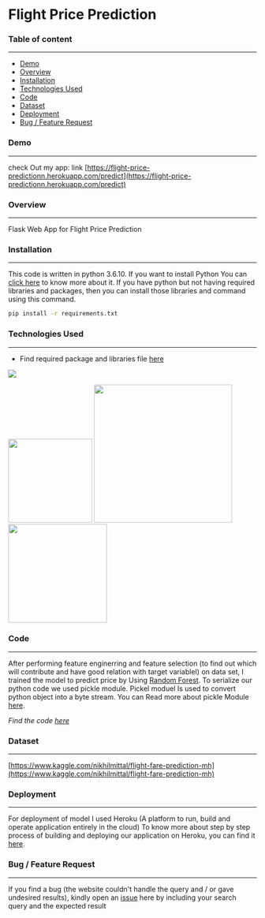 # Flight Price Prediction

### Table of content
_________________________________
 * [Demo](#Demo)
 * [Overview](#Overview)
 * [Installation](#Installation)
 * [Technologies Used](#Technologies-Used)
 * [Code](#Code)
 * [Dataset](#Dataset)
 * [Deployment](#Deployment)
 * [Bug / Feature Request](#Bug--Feature-Request)
 

### Demo
-----------------------------
check Out my app: link [https://flight-price-predictionn.herokuapp.com/predict](https://flight-price-predictionn.herokuapp.com/predict)
 
 ### Overview
 -----------------------------
 Flask Web App for Flight Price Prediction
 
 ### Installation
 ----------------------------
This code is written in python 3.6.10. If you want to install Python You can [click here](https://realpython.com/installing-python/) to know more about it. If you have python but not having required libraries and packages, then you can install those libraries and command using this command.
 ```bash
pip install -r requirements.txt
```


### Technologies Used
---------------------------

* Find required package and libraries file [here](www.google.com)


![](https://forthebadge.com/images/badges/made-with-python.svg)

[<img target="_blank" src="https://flask.palletsprojects.com/en/1.1.x/_images/flask-logo.png" width=170>](https://flask.palletsprojects.com/en/1.1.x/) [<img target="_blank" src="https://number1.co.za/wp-content/uploads/2017/10/gunicorn_logo-300x85.png" width=280>](https://gunicorn.org) [<img target="_blank" src="https://scikit-learn.org/stable/_static/scikit-learn-logo-small.png" width=200>](https://scikit-learn.org/stable/) 



### Code
-----------------

After performing feature enginerring and feature selection (to find out which will contribute and have good relation with target variableI) on data set, I trained the model to predict price by Using [Random Forest](https://en.wikipedia.org/wiki/Random_forest). To serialize our python code we used pickle module. Pickel moduel Is used to convert python object into a byte stream. You can Read more about pickle Module [here](https://docs.python.org/3/library/pickle.html#:~:text=%E2%80%9CPickling%E2%80%9D%20is%20the%20process%20whereby,back%20into%20an%20object%20hierarchy.).

*Find the code [here](https://github.com/professor-4/Flight-Price-Prediction/blob/main/Flight_price.ipynb)* 



### Dataset
-------------------
[https://www.kaggle.com/nikhilmittal/flight-fare-prediction-mh](https://www.kaggle.com/nikhilmittal/flight-fare-prediction-mh)




### Deployment
-----------------------
For deployment of model I used Heroku (A platform to run, build and operate application entirely in the cloud) To know more about step by step process of building and deploying our application on Heroku, you can find it [here](https://devcenter.heroku.com/articles/getting-started-with-python).


### Bug / Feature Request 
--------------------------
If you find a bug (the website couldn't handle the query and / or gave undesired results), kindly open an [issue](https://github.com/professor-4/Flight-Price-Prediction/issues) here by including your search query and the expected result




 
 

